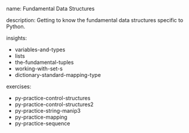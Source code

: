 name: Fundamental Data Structures

description: Getting to know the fundamental data structures specific to Python.

insights:
  - variables-and-types
  - lists
  - the-fundamental-tuples
  - working-with-set-s
  - dictionary-standard-mapping-type

exercises:
  - py-practice-control-structures
  - py-practice-control-structures2
  - py-practice-string-manip3
  - py-practice-mapping
  - py-practice-sequence
